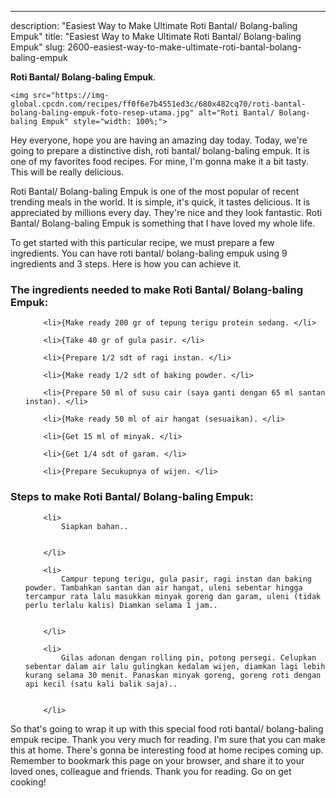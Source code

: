 ---
description: "Easiest Way to Make Ultimate Roti Bantal/ Bolang-baling Empuk"
title: "Easiest Way to Make Ultimate Roti Bantal/ Bolang-baling Empuk"
slug: 2600-easiest-way-to-make-ultimate-roti-bantal-bolang-baling-empuk

<p>
	<strong>Roti Bantal/ Bolang-baling Empuk</strong>. 
	
</p>
<p>
	
	<img src="https://img-global.cpcdn.com/recipes/ff0f6e7b4551ed3c/680x482cq70/roti-bantal-bolang-baling-empuk-foto-resep-utama.jpg" alt="Roti Bantal/ Bolang-baling Empuk" style="width: 100%;">
	
	
</p>
<p>
	Hey everyone, hope you are having an amazing day today. Today, we're going to prepare a distinctive dish, roti bantal/ bolang-baling empuk. It is one of my favorites food recipes. For mine, I'm gonna make it a bit tasty. This will be really delicious.
</p>
	
<p>
	Roti Bantal/ Bolang-baling Empuk is one of the most popular of recent trending meals in the world. It is simple, it's quick, it tastes delicious. It is appreciated by millions every day. They're nice and they look fantastic. Roti Bantal/ Bolang-baling Empuk is something that I have loved my whole life.
</p>
<p>
	
</p>

<p>
To get started with this particular recipe, we must prepare a few ingredients. You can have roti bantal/ bolang-baling empuk using 9 ingredients and 3 steps. Here is how you can achieve it.
</p>

<h3>The ingredients needed to make Roti Bantal/ Bolang-baling Empuk:</h3>

<ol>
	
		<li>{Make ready 200 gr of tepung terigu protein sedang. </li>
	
		<li>{Take 40 gr of gula pasir. </li>
	
		<li>{Prepare 1/2 sdt of ragi instan. </li>
	
		<li>{Make ready 1/2 sdt of baking powder. </li>
	
		<li>{Prepare 50 ml of susu cair (saya ganti dengan 65 ml santan instan). </li>
	
		<li>{Make ready 50 ml of air hangat (sesuaikan). </li>
	
		<li>{Get 15 ml of minyak. </li>
	
		<li>{Get 1/4 sdt of garam. </li>
	
		<li>{Prepare Secukupnya of wijen. </li>
	
</ol>
<p>
	
</p>

<h3>Steps to make Roti Bantal/ Bolang-baling Empuk:</h3>

<ol>
	
		<li>
			Siapkan bahan..
			
			
		</li>
	
		<li>
			Campur tepung terigu, gula pasir, ragi instan dan baking powder. Tambahkan santan dan air hangat, uleni sebentar hingga tercampur rata lalu masukkan minyak goreng dan garam, uleni (tidak perlu terlalu kalis) Diamkan selama 1 jam..
			
			
		</li>
	
		<li>
			Gilas adonan dengan rolling pin, potong persegi. Celupkan sebentar dalam air lalu gulingkan kedalam wijen, diamkan lagi lebih kurang selama 30 menit. Panaskan minyak goreng, goreng roti dengan api kecil (satu kali balik saja)..
			
			
		</li>
	
</ol>

<p>
	
</p>

<p>
	So that's going to wrap it up with this special food roti bantal/ bolang-baling empuk recipe. Thank you very much for reading. I'm sure that you can make this at home. There's gonna be interesting food at home recipes coming up. Remember to bookmark this page on your browser, and share it to your loved ones, colleague and friends. Thank you for reading. Go on get cooking!
</p>
